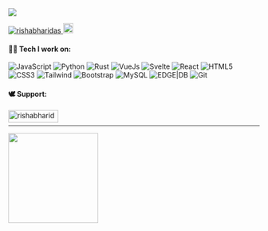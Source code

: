 <img align="center" src="assests/readme-head.webp"/>

<br>

<p align="left"> 
  <a href="https://t.me/rishabharidas" target="blank">
    <img src="https://img.shields.io/badge/-rishabharidas-white?logo=telegram&style=social" alt="rishabharidas" />
  </a>
  <img src="assests/mario.gif" height=20>
</p>


#### 🧑‍💻 Tech I work on:<br>

![JavaScript](https://img.shields.io/badge/-JavaScript-F7DF1E?style=flat-square&logo=javascript&logoColor=black)
![Python](https://img.shields.io/badge/Python-3776AB?style=flat-square&logo=python&logoColor=white)
![Rust](https://img.shields.io/badge/Rust-3776AB?style=flat-square&logo=rust&logoColor=orange)
![VueJs](https://img.shields.io/badge/-Vue-white?style=flat-square&logo=vuedotjs)
![Svelte](https://img.shields.io/badge/-Svelte-grey?style=flat-square&logo=svelte&logoColor=orange)
![React](https://img.shields.io/badge/-React-20232A?style=flat-square&logo=react)
![HTML5](https://img.shields.io/badge/-HTML5-E34F26?style=flat-square&logo=html5&logoColor=white)
<br/>
![CSS3](https://img.shields.io/badge/-CSS3-1572B6?style=flat-square&logo=css3)
![Tailwind](https://img.shields.io/badge/-Tailwind-blue?style=flat-square&logo=tailwindcss)
![Bootstrap](https://img.shields.io/badge/-Bootstrap-563D7C?style=flat-square&logo=bootstrap)
![MySQL](https://img.shields.io/badge/-MySQL-00000F?style=flat-square&logo=mysql)
![EDGE|DB](https://img.shields.io/badge/EgdeDB-3a906c?style=flat-square&logo=edgedb)
![Git](https://img.shields.io/badge/-Git-black?style=flat-square&logo=git)

#### 🕊️ Support:
<p>
<a href="https://www.buymeacoffee.com/rishabharidas">
  <img align="left" src="https://cdn.buymeacoffee.com/buttons/v2/default-yellow.png" height="25" width="100" alt="rishabharidas" /></a>
</p>
<br>
<hr/>
<p align="start">
  <img height="180em" src="https://github-readme-stats-eight-theta.vercel.app/api/top-langs/?username=rishabharidas&layout=compact&langs_count=8&theme=dracula&hide_border=true&hide=jupyter%20notebook"/>
</p>
